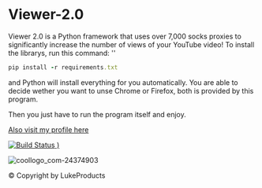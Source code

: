 # Viewer-2.0

Viewer 2.0 is a Python framework that uses  over 7,000 socks proxies to significantly increase the number of views of your YouTube video!
To install the librarys, run this command: '' 
```ruby
pip install -r requirements.txt
```
and Python will install everything for you automatically.
You are able to decide wether you want to unse Chrome or Firefox, both is provided by this program.

Then you just have to run the program itself and enjoy.

[Also visit my profile here](https://github.com/LukeProducts)

[![Build Status](https://avatars.githubusercontent.com/u/73026669?s=400&u=ff813a859606a1f4799382f22029ff30a9818305&v=4)
)](https://github.com/LukeProducts)

![coollogo_com-24374903](https://user-images.githubusercontent.com/73026669/110617122-9c75ad00-8195-11eb-9ba5-422356072776.png)



© Copyright by LukeProducts
